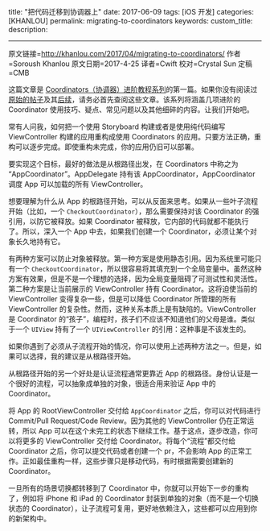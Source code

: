 title: "把代码迁移到协调器上"
date: 2017-06-09
tags: [iOS 开发]
categories: [KHANLOU]
permalink: migrating-to-coordinators 
keywords: 
custom_title: 
description: 

---
原文链接=http://khanlou.com/2017/04/migrating-to-coordinators/
作者=Soroush Khanlou
原文日期=2017-4-25
译者=Cwift
校对=Crystal Sun
定稿=CMB

<!--此处开始正文-->

这篇文章是 [Coordinators（协调器）进阶教程系列](http://khanlou.com/tag/advanced-coordinators/)的第一篇。如果你没有阅读过[原始的帖子](http://khanlou.com/2015/01/the-coordinator/)及其[后续](http://khanlou.com/2015/10/coordinators-redux/)，请务必首先查阅这些文章。该系列将涵盖几项进阶的 Coordinator 使用技巧、疑点、常见问题以及其他细碎的内容。让我们开始吧。

<!--more-->

常有人问我，如何把一个使用 Storyboard 构建或者是使用纯代码编写 ViewController 构建的应用重构成使用 Coordinators 的应用。只要方法正确，重构可以逐步完成。即使重构未完成，你的应用仍旧可以部署。

要实现这个目标，最好的做法是从根路径出发，在 Coordinators 中称之为 “AppCoordinator”。AppDelegate 持有该 AppCoordinator，AppCoordinator 调度 App 可以加载的所有 ViewController。

想要理解为什么从 App 的根路径开始，可以从反面来思考。如果从一些叶子流程开始（比如，一个 `CheckoutCoordinator`），那么需要保持对该 Coordinator 的强引用，以防它被释放。如果 Coordinator 被释放，它内部的代码就都不能执行了。所以，深入一个 App 中去，如果我们创建一个 Coordinator，必须让某个对象长久地持有它。

有两种方案可以防止对象被释放。第一种方案是使用静态引用。因为系统里可能只有一个 `CheckoutCoordinator`，所以很容易将其填充到一个全局变量中。虽然这种方案有效果，但是不是一个理想的选择，因为全局变量阻碍了可测试性和灵活性。第二种方案是让当前展示的 ViewController 持有 Coordinator。这将迫使当前的 ViewController 变得复杂一些，但是可以降低 Coordinator 所管理的所有 ViewController 的复杂性。然而，这种关系本质上是有缺陷的。ViewController 是 Coordinator 的“孩子”，编程时，孩子们不应该不知道他们的父母是谁。类似于一个 `UIView` 持有了一个 `UIViewController` 的引用：这种事是不该发生的。

如果你遇到了必须从子流程开始的情况，你可以使用上述两种方法之一。但是，如果可以选择，我的建议是从根路径开始。

从根路径开始的另一个好处是认证流程通常更靠近 App 的根路径。身份认证是一个很好的流程，可以抽象成单独的对象，很适合用来验证 App 中的 Coordinator。

将 App 的 RootViewController 交付给 `AppCoordinator` 之后，你可以对代码进行 Commit/Pull Request/Code Review。因为其他的 ViewController 仍在正常运转，所以 App 可以在这个未完工的状态下继续工作。基于这点，逐步改造，你可以将更多的 ViewController 交付给 Coordinator。将每个“流程”都交付给 Coordinator 之后，你可以提交代码或者创建一个 pr，不会影响 App 的正常工作。正如最佳重构一样，这些步骤只是移动代码，有时根据需要创建新的 Coordinator。

一旦所有的场景切换都转移到了 Coordinator 中，你就可以开始下一步的重构了，例如将 iPhone 和 iPad 的 Coordinator 封装到单独的对象（而不是一个切换状态的 Coordinator），让子流程可复用，更好地依赖注入，这些都可以应用到你的新架构中。